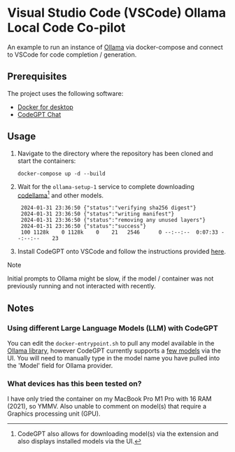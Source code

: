 # Visual Studio Code (VSCode) Ollama Local Code Co-pilot

An example to run an instance of [Ollama](https://ollama.ai/) via docker-compose and connect to VSCode for code completion / generation.

## Prerequisites

The project uses the following software:
* [Docker for desktop](https://www.docker.com/products/docker-desktop/)
* [CodeGPT Chat](https://marketplace.visualstudio.com/items?itemName=DanielSanMedium.dscodegpt)

## Usage

1. Navigate to the directory where the repository has been cloned and start the containers:

   ```commandline
   docker-compose up -d --build
   ```

2. Wait for the `ollama-setup-1` service to complete downloading [codellama](https://ollama.ai/library/codellama)[^1] and other models.

   ```commandline
    2024-01-31 23:36:50 {"status":"verifying sha256 digest"}
    2024-01-31 23:36:50 {"status":"writing manifest"}
    2024-01-31 23:36:50 {"status":"removing any unused layers"}
    2024-01-31 23:36:50 {"status":"success"}
    100 1128k    0 1128k    0    21   2546      0 --:--:--  0:07:33 --:--:--    23
   ```

3. Install CodeGPT onto VSCode and follow the instructions provided [here](https://docs.codegpt.co/docs/tutorial-ai-providers/ollama).

> [!NOTE]
> Initial prompts to Ollama might be slow, if the model / container was not previously running and not interacted with recently.

## Notes

### Using different Large Language Models (LLM) with CodeGPT

You can edit the `docker-entrypoint.sh` to pull any model available in the [Ollama library](https://ollama.ai/library), however CodeGPT currently
supports a [few models](https://docs.codegpt.co/docs/tutorial-ai-providers/ollama) via the UI. You will need to manually type in the model name you
have pulled into the 'Model' field for Ollama provider.

### What devices has this been tested on?

I have only tried the container on my MacBook Pro M1 Pro with 16 RAM (2021), so YMMV. Also unable to comment on model(s) that require a
Graphics processing unit (GPU).

[^1]: CodeGPT also allows for downloading model(s) via the extension and also displays installed models via the UI.
